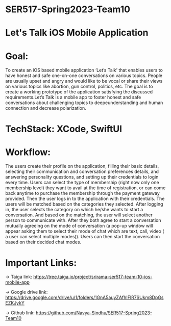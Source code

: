 # SER517-Spring2023-Team10

# Let's Talk iOS Mobile Application


# Goal:

To create an iOS based mobile application ‘Let’s Talk’ that enables users to have honest and safe one-on-one conversations on various topics. People are usually upset  and angry and would like to be vocal or share their views on various topics like abortion, gun control, politics, etc. The goal is to create a working prototype of   the application satisfying the discussed requirements.Let’s Talk is a mobile app to foster honest and safe conversations about challenging topics to deepeunderstanding and human connection and decrease polarization.

# TechStack: XCode, SwiftUI

# Workflow:

The users create their profile on the application, filling their basic details, selecting their communication and conversation preferences details, and answering personality questions, and setting up their credentials to login every time.
Users can select the type of membership (right now only one membership level)  they want to avail at the time of registration, or can come back anytime to purchase the membership through the payment gateway provided.
Then the user logs in to the application with their credentials.
The users will be matched based on the categories they selected.
After logging in, the user selects the category on which he/she wants to start a conversation.
And based on the matching, the user will select another person to communicate with.
After they both agree to start a conversation mutually agreeing on the mode of conversation (a pop-up window will appear asking them to select their mode of chat which are text, call, video ( a user can select multiple modes)).
Users can then start the conversation based on their decided chat modes.

# Important Links:

-> Taiga link: https://tree.taiga.io/project/srirama-ser517-team-10-ios-mobile-app

-> Google drive link: https://drive.google.com/drive/u/1/folders/1GnA5auyZAfhIFlR7SUkm8DpGsEZKJykY

-> Github link: https://github.com/Navya-Sindhu/SER517-Spring2023-Team10
